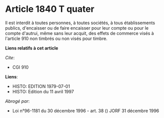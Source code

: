 # Article 1840 T quater

Il est interdit à toutes personnes, à toutes sociétés, à tous établissements publics, d'encaisser ou de faire encaisser pour
leur compte ou pour le compte d'autrui, même sans leur acquit, des effets de commerce visés à l'article 910 non timbrés ou
non visés pour timbre.

**Liens relatifs à cet article**

_Cite_:

  - CGI 910

**Liens**:

  - HISTO: EDITION 1979-07-01
  - HISTO: Edition du 11 avril 1997

_Abrogé par_:

  - Loi n°96-1181 du 30 décembre 1996 - art. 38 () JORF 31 décembre 1996
